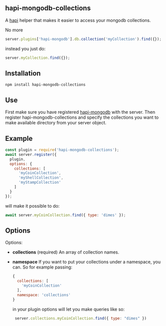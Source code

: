 ## hapi-mongodb-collections

A [hapi](https://hapi.dev/) helper that makes it easier to access your mongodb collections.

No more
```javascript
server.plugins['hapi-mongodb'].db.collection('myCollection').find({});
```

instead you just do:

```javascript
server.myCollection.find({});
```

## Installation

```console
npm install hapi-mongodb-collections
```

## Use

First make sure you have registered [hapi-mongodb](https://github.com/Marsup/hapi-mongodb)
with the server.  Then register hapi-mongodb-collections and specify the collections you want to make available directory from your server object.

## Example

```javascript
const plugin = require('hapi-mongodb-collections');
await server.register({
  plugin,
  options: {
    collections: [
      'myCoinCollection',
      'myShellCollection',
      'myStampCollection'
    ]
  }
});
```
   will make it possible to do:

```javascript
await server.myCoinCollection.find({ type: 'dimes' });
```

## Options

Options:
- __collections__ (required)
  An array of collection names.
- __namespace__
  If you want to put your collections under a namespace, you can.  So for example passing:
  ```javascript
  {
    collections: [
      'myCoinCollection'
    ],
    namespace: 'collections'
  }
  ```
   in your plugin options will let you make queries like so:

   ```javascript
    server.collections.myCoinCollection.find({ type: "dimes" })
   ```
